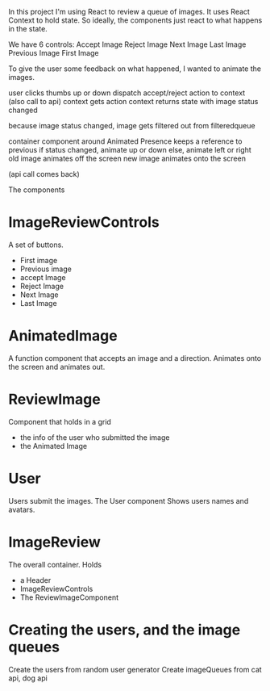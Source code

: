 In this project I'm using React to review a queue of images. It uses React Context to hold state. So ideally, the components just react to what happens in the state.

We have 6 controls:
Accept Image
Reject Image
Next Image
Last Image
Previous Image
First Image

To give the user some feedback on what happened, I wanted to animate the images.

user clicks thumbs up or down
dispatch accept/reject action to context
(also call to api)
context gets action
context returns state with image status changed

because image status changed, image gets filtered out from filteredqueue

container component around Animated Presence keeps a reference to previous
if status changed, animate up or down
else, animate left or right
old image animates off the screen
new image animates onto the screen

(api call comes back)

The components

# ImageReviewControls

A set of buttons.

-   First image
-   Previous image
-   accept Image
-   Reject Image
-   Next Image
-   Last Image

# AnimatedImage

A function component that accepts an image and a direction. Animates onto the screen and animates out.

# ReviewImage

Component that holds in a grid

-   the info of the user who submitted the image
-   the Animated Image

# User

Users submit the images. The User component Shows users names and avatars.

# ImageReview

The overall container. Holds

-   a Header
-   ImageReviewControls
-   The ReviewImageComponent

# Creating the users, and the image queues

Create the users from random user generator
Create imageQueues from cat api, dog api
